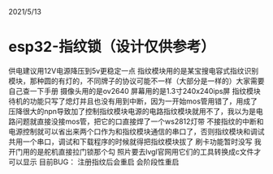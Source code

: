 2021/5/13
# esp32-指纹锁（设计仅供参考）
供电建议用12V电源降压到5v更稳定一点
指纹模块用的是某宝搜电容式指纹识别模块，那种圆的有灯的，不同牌子的协议可能不一样（大部分是一样的）大家需要自己查一下手册
摄像头用的是ov2640
屏幕用的是1.3寸240x240ips屏
指纹模块待机的功能只写了熄灯并且也没有用到中断，因为一开始mos管用错了，用成了压降很大的npn导致加了控制指纹模块电源的电路指纹模块就用不了，我以为是电路问题就直接没接mos管，把它的口直接焊了一个ws2812灯带
不接指纹的中断和电源控制就可以省出来两个口作为和指纹模块通信的串口了，否则指纹模块和调试共用一个串口，调试和下载程序的时候就得把指纹模块拔了
刷卡功能暂时没写
我开门用的是舵机直接拉门锁那个勾
照片要去lvgl官网用它们的工具转换成c文件才可以显示
目前BUG：
注册指纹后会重启
会阶段性重启
